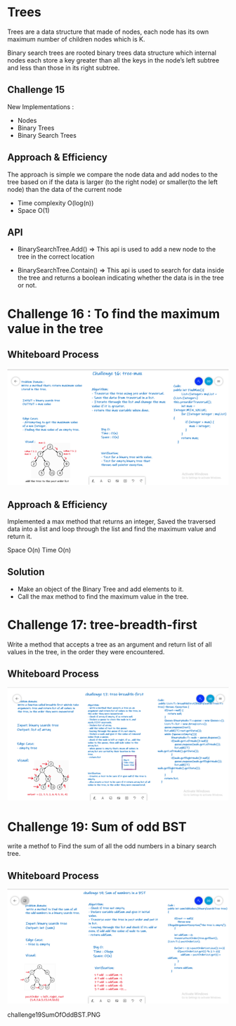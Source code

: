 # Trees

<!-- Short summary or background information -->

Trees are a data structure that made of nodes, each node has its own maximum number of children nodes which is K.

Binary search trees are rooted binary trees data structure which internal nodes each store a key greater than all the keys in the node’s left subtree and less than those in its right subtree.

## Challenge 15

<!-- Description of the challenge -->

New Implementations :

- Nodes
- Binary Trees
- Binary Search Trees


## Approach & Efficiency

<!-- What approach did you take? Why? What is the Big O space/time for this approach? -->

The approach is simple we compare the node data and add nodes to the tree based on if the data is larger (to the right node) or smaller(to the left node) than the data of the current node

- Time complexity O(log(n))
- Space O(1)

## API

<!-- Description of each method publicly available in each of your trees -->

- BinarySearchTree.Add() => This api is used to add a new node to the tree in the correct location

- BinarySearchTree.Contain() => This api is used to search for data inside the tree and returns a boolean indicating whether the data is in the tree or not.

# Challenge 16 : To find the maximum value in the tree

## Whiteboard Process
![challenge16treeMax](challenge16treeMax.PNG)

## Approach & Efficiency
Implemented a max method that returns an integer, Saved the traversed data into a list and loop through the list and find
the maximum value and return it.

Space O(n)
Time O(n)

## Solution
- Make an object of the Binary Tree and add elements to it.
- Call the max method to find the maximum value in the tree.


# Challenge 17: tree-breadth-first

Write a method that accepts a tree as an argument and return list of all values in the tree, in the order they were encountered.

## Whiteboard Process

![tree-breadth-first](challenge17treeBreadthFirst.PNG)

# Challenge 19: Sum of odd BST

write a methof to Find the sum of all the odd numbers in a binary search tree.

## Whiteboard Process

![SumofoddBST](challenge19SumOfOddBST.PNG)

challenge19SumOfOddBST.PNG
